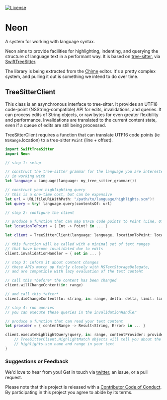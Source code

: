 [![License][license badge]][license]

# Neon
A system for working with language syntax.

Neon aims to provide facilities for highlighting, indenting, and querying the structure of language text in a performant way. It is based on [tree-sitter](https://tree-sitter.github.io/tree-sitter/), via [SwiftTreeSitter](https://github.com/ChimeHQ/SwiftTreeSitter).

The library is being extracted from the [Chime](https://www.chimehq.com) editor. It's a pretty complex system, and pulling it out is something we intend to do over time.

## TreeSitterClient

This class is an asynchronous interface to tree-sitter. It provides an UTF16 code-point (NSString-compatible) API for edits, invalidations, and queries. It can process edits of String objects, or raw bytes for even greater flexibility and performance. Invalidations are translated to the current content state, even if a queue of edits are still being processed.

TreeSitterClient requires a function that can translate UTF16 code points (ie `NSRange`.location) to a tree-sitter `Point` (line + offset).

```swift
import SwiftTreeSitter
import Neon

// step 1: setup

// construct the tree-sitter grammar for the language you are interested
// in working with
let language = Language(language: my_tree_sitter_grammar())

// construct your highlighting query
// this is a one-time cost, but can be expensive
let url = URL(fileURLWithPath: "/path/to/language/highlights.scm")!
let query = try! language.query(contentsOf: url)

// step 2: configure the client

// produce a function that can map UTF16 code points to Point (Line, Offset) structs
let locationToPoint = { Int -> Point? in ... }

let client = TreeSitterClient(language: language, locationToPoint: locationToPoint)

// this function will be called with a minimal set of text ranges
// that have become invalidated due to edits
client.invalidationHandler = { set in ... }

// step 3: inform it about content changes
// these APIs match up fairly closely with NSTextStorageDelegate,
// and are compatible with lazy evaluation of the text content

// call this *before* the content has been changed
client.willChangeContent(in: range)

// and call this *after*
client.didChangeContent(to: string, in: range, delta: delta, limit: limit)

// step 4: run queries
// you can execute these queries in the invalidationHandler

// produce a function that can read your text content
let provider = { contentRange -> Result<String, Error> in ... }

client.executeHighlightQuery(query, in: range, contentProvider: provider) { result in
    // TreeSitterClient.HighlightMatch objects will tell you about the
    // highlights.scm name and range in your text
}
```

### Suggestions or Feedback

We'd love to hear from you! Get in touch via [twitter](https://twitter.com/chimehq), an issue, or a pull request.

Please note that this project is released with a [Contributor Code of Conduct](CODE_OF_CONDUCT.md). By participating in this project you agree to abide by its terms.

[license]: https://opensource.org/licenses/BSD-3-Clause
[license badge]: https://img.shields.io/github/license/ChimeHQ/Neon

